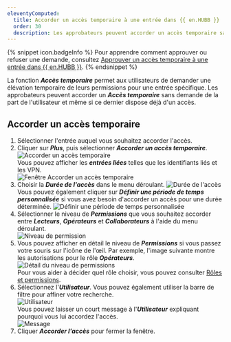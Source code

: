 ```yaml
---
eleventyComputed:
  title: Accorder un accès temporaire à une entrée dans {{ en.HUBB }}
  order: 30
  description: Les approbateurs peuvent accorder un accès temporaire sans requête à un utilisateur même si ce dernier dispose déjà d'un accès.
---
```

{% snippet icon.badgeInfo %} 
Pour apprendre comment approuver ou refuser une demande, consultez [Approuver un accès temporaire à une entrée dans {{ en.HUBB }}](http://localhost:8080/fr/hub/web-interface/hub-overview/temporary-access/approve-temporary-access/).
{% endsnippet %}

La fonction ***Accès temporaire*** permet aux utilisateurs de demander une élévation temporaire de leurs permissions pour une entrée spécifique. Les approbateurs peuvent accorder un ***Accès temporaire*** sans demande de la part de l'utilisateur et même si ce dernier dispose déjà d'un accès.

## Accorder un accès temporaire

1. Sélectionner l'entrée auquel vous souhaitez accorder l'accès.  
1. Cliquer sur ***Plus***, puis sélectionner ***Accorder un accès temporaire***.  
![Accorder un accès temporaire](https://webdevolutions.blob.core.windows.net/docs/fr/hub/Hub6025.png)   
Vous pouvez afficher les ***entrées liées*** telles que les identifiants liés et les VPN.  
![Fenêtre Accorder un accès temporaire](https://webdevolutions.blob.core.windows.net/docs/fr/hub/Hub6026.png)  
1. Choisir la ***Durée de l'accès*** dans le menu déroulant.
![Durée de l'accès](https://webdevolutions.blob.core.windows.net/docs/fr/hub/Hub6027.png)  
Vous pouvez également cliquer sur ***Définir une période de temps personnalisée*** si vous avez besoin d'accorder un accès pour une durée déterminée. 
![Définir une période de temps personnalisée](https://webdevolutions.blob.core.windows.net/docs/fr/hub/Hub6028.png)  
1. Sélectionner le niveau de ***Permissions*** que vous souhaitez accorder entre ***Lecteurs***, ***Opérateurs*** et ***Collaborateurs*** à l'aide du menu déroulant.  
![Niveau de permission](https://webdevolutions.blob.core.windows.net/docs/fr/hub/Hub6029.png)  
1. Vous pouvez afficher en détail le niveau de ***Permissions*** si vous passez votre souris sur l'icône de l'œil. Par exemple, l'image suivante montre les autorisations pour le rôle ***Opérateurs***.   
![Détail du niveau de permissions](https://webdevolutions.blob.core.windows.net/docs/fr/hub/Hub6030.png)  
Pour vous aider à décider quel rôle choisir, vous pouvez consulter [Rôles et permissions](https://docs.devolutions.net/fr/hub/web-interface/hub-overview/administration/configuration-security/system-permissions/roles-permissions/).  
1.  Sélectionnez l'***Utilisateur***. Vous pouvez également utiliser la barre de filtre pour affiner votre recherche.  
![Utilisateur](https://webdevolutions.blob.core.windows.net/docs/fr/hub/Hub6031.png)  
Vous pouvez laisser un court message à l'***Utilisateur*** expliquant pourquoi vous lui accordez l'accès.  
![Message](https://webdevolutions.blob.core.windows.net/docs/fr/hub/Hub6032.png)  
1. Cliquer ***Accorder l'accès*** pour fermer la fenêtre.
